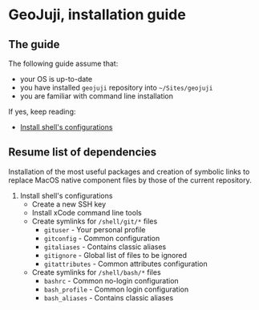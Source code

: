 # GeoJuji, installation guide


## The guide

The following guide assume that:
- your OS is up-to-date
- you have installed `geojuji` repository into `~/Sites/geojuji`
- you are familiar with command line installation


If yes, keep reading:
- [Install shell's configurations](./install-shell.md)



## Resume list of dependencies

Installation of the most useful packages and creation of symbolic links to replace MacOS native component files by those of the current repository.

1. Install shell's configurations
    - Create a new SSH key
    - Install xCode command line tools
    - Create symlinks for `/shell/git/*` files
        + `gituser` - Your personal profile
        + `gitconfig` - Common configuration
        + `gitaliases` - Contains classic aliases
        + `gitignore` - Global list of files to be ignored
        + `gitattributes` - Common attributes configuration
    - Create symlinks for `/shell/bash/*` files
        + `bashrc` - Common no-login configuration
        + `bash_profile` - Common login configuration
        + `bash_aliases` - Contains classic aliases

